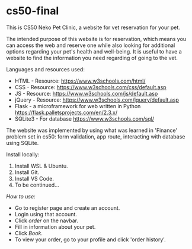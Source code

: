 # cs50-final
This is CS50 
Neko Pet Clinic, a website for vet reservation for your pet.

The intended purpose of this website is for reservation, which means you can access the web and reserve one while also looking for additional options regarding your pet's health and well-being. It is useful to have a website to find the information you need regarding of going to the vet. 

Languages and resources used:
* HTML - Resource: https://www.w3schools.com/html/
* CSS  - Resource: https://www.w3schools.com/css/default.asp
* JS   - Resource: https://www.w3schools.com/js/default.asp
* jQuery - Resource: https://www.w3schools.com/jquery/default.asp 
* Flask - a microframework for web written in Python https://flask.palletsprojects.com/en/2.3.x/
* SQLite3 - For database https://www.w3schools.com/sql/ 


The website was implemented by using what was learned in 'Finance' problem set in cs50: form validation, app route, interacting with database using SQLite. 


Install locally: 
1. Install WSL & Ubuntu. 
2. Install Git. 
3. Install VS Code. 
4. To be continued... 


*How to use:* 

* Go to register page and create an account. 
* Login using that account. 
* Click *order* on the navbar. 
* Fill in information about your pet. 
* Click *Book*.
* To view your order, go to your profile and click 'order history'. 
